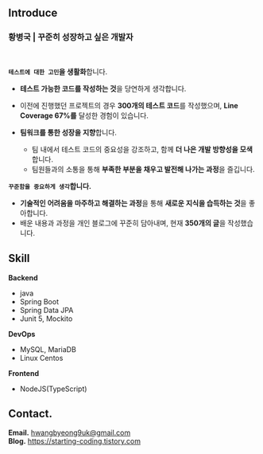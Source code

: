 ## Introduce 

### 황병국 | 꾸준히 성장하고 싶은 개발자

<br> 

**`테스트에 대한 고민`을 생활화**합니다.  
  - **테스트 가능한 코드를 작성하는 것**을 당연하게 생각합니다.
  - 이전에 진행했던 프로젝트의 경우 **300개의 테스트 코드**를 작성했으며, **Line Coverage 67%를** 달성한 경험이 있습니다.

- **팀워크를 통한 성장을 지향**합니다.
    - 팀 내에서 테스트 코드의 중요성을 강조하고, 함께 **더 나은 개발 방향성을 모색**합니다.
    - 팀원들과의 소통을 통해 **부족한 부분을 채우고 발전해 나가는 과정**을 즐깁니다.

**`꾸준함을 중요하게 생각`합니다.**
  - **기술적인 어려움을 마주하고 해결하는 과정**을 통해 **새로운 지식을 습득하는 것**을 좋아합니다.
  - 배운 내용과 과정을 개인 블로그에 꾸준히 담아내며, 현재 **350개의 글**을 작성했습니다.

## Skill

**Backend**
- java
- Spring Boot
- Spring Data JPA
- Junit 5, Mockito

**DevOps**
- MySQL, MariaDB
- Linux Centos

**Frontend**
- NodeJS(TypeScript)

## Contact.

**Email.** hwangbyeong9uk@gmail.com  
**Blog.** https://starting-coding.tistory.com
